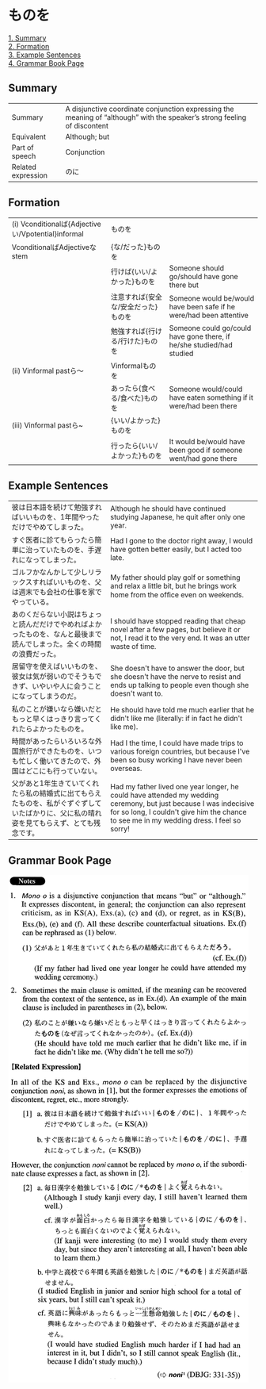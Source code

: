 # ものを

[1. Summary](#summary)<br>
[2. Formation](#formation)<br>
[3. Example Sentences](#example-sentences)<br>
[4. Grammar Book Page](#grammar-book-page)<br>


## Summary

<table><tr>   <td>Summary</td>   <td>A disjunctive coordinate conjunction expressing the meaning of “although” with the speaker’s strong feeling of discontent</td></tr><tr>   <td>Equivalent</td>   <td>Although; but</td></tr><tr>   <td>Part of speech</td>   <td>Conjunction</td></tr><tr>   <td>Related expression</td>   <td>のに</td></tr></table>

## Formation

<table class="table"><tbody><tr class="tr head"><td class="td"><span class="numbers">(i)</span> <span class="bold">Vconditionalば{Adjectiveい/Vpotential}informal</span></td><td class="td"><span class="concept">ものを</span></td><td class="td"></td></tr><tr class="tr head"><td class="td"><span class="bold">VconditionalばAdjectiveな stem</span></td><td class="td"><span>{な/だった}</span><span class="concept">ものを</span></td><td class="td"></td></tr><tr class="tr"><td class="td"></td><td class="td"><span>行けば{いい/よかった}</span><span class="concept">ものを</span></td><td class="td"><span>Someone should go/should have gone there but</span></td></tr><tr class="tr"><td class="td"></td><td class="td"><span>注意すれば{安全な/安全だった}</span><span class="concept">ものを</span></td><td class="td"><span>Someone would be/would have been safe if he were/had been attentive</span></td></tr><tr class="tr"><td class="td"></td><td class="td"><span>勉強すれば{行ける/行けた}</span><span class="concept">ものを</span></td><td class="td"><span>Someone could go/could have gone there, if he/she    studied/had studied</span></td></tr><tr class="tr head"><td class="td"><span class="numbers">(ii)</span> <span class="bold">Vinformal pastら～</span></td><td class="td"><span>Vinformal</span><span class="concept">ものを</span></td><td class="td"></td></tr><tr class="tr"><td class="td"></td><td class="td"><span>あったら{食べる/食べた}</span><span class="concept">ものを</span></td><td class="td"><span>Someone would/could have eaten something if it were/had been there</span></td></tr><tr class="tr head"><td class="td"><span class="numbers">(iii)</span> <span class="bold">Vinformal pastら~</span></td><td class="td"><span>{いい/よかった}</span><span class="concept">ものを</span></td><td class="td"></td></tr><tr class="tr"><td class="td"></td><td class="td"><span>行ったら{いい/よかった}</span><span class="concept">ものを</span></td><td class="td"><span>It would be/would have been good if someone went/had gone there</span></td></tr></tbody></table>

## Example Sentences

<table><tr>   <td>彼は日本語を続けて勉強すればいいものを、1年間やっただけでやめてしまった。</td>   <td>Although he should have continued studying Japanese, he quit after only one year.</td></tr><tr>   <td>すぐ医者に診てもらったら簡単に治っていたものを、手遅れになってしまった。</td>   <td>Had I gone to the doctor right away, I would have gotten better easily, but I acted too late.</td></tr><tr>   <td>ゴルフかなんかして少しリラックスすればいいものを、父は週末でも会社の仕事を家でやっている。</td>   <td>My father should play golf or something and relax a little bit, but he brings work home from the ofﬁce even on weekends.</td></tr><tr>   <td>あのくだらない小説はちょっと読んだだけでやめればよかったものを、なんと最後まで読んでしまった。全くの時間の浪費だった。</td>   <td>I should have stopped reading that cheap novel after a few pages, but believe it or not, I read it to the very end. It was an utter waste of time.</td></tr><tr>   <td>居留守を使えばいいものを、彼女は気が弱いのでそうもできず、いやいや人に会うことになってしまうのだ。</td>   <td>She doesn't have to answer the door, but she doesn't have the nerve to resist and ends up talking to people even though she doesn't want to.</td></tr><tr>   <td>私のことが嫌いなら嫌いだともっと早くはっきり言ってくれたらよかったものを。</td>   <td>He should have told me much earlier that he didn't like me (literally: if in fact he didn't like me).</td></tr><tr>   <td>時間があったらいろいろな外国旅行ができたものを、いつも忙しく働いてきたので、外国はどこにも行っていない。</td>   <td>Had I the time, I could have made trips to various foreign countries, but because I've been so busy working I have never been overseas.</td></tr><tr>   <td>父があと1年生きていてくれたら私の結婚式に出てもらえたものを、私がぐずぐずしていたばかりに、父に私の晴れ姿を見てもらえず、とても残念です。</td>   <td>Had my father lived one year longer, he could have attended my wedding ceremony, but just because I was indecisive for so long, I couldn't give him the chance to see me in my wedding dress. I feel so sorry!</td></tr></table>

## Grammar Book Page

![](../img/Advancedものを.png)

